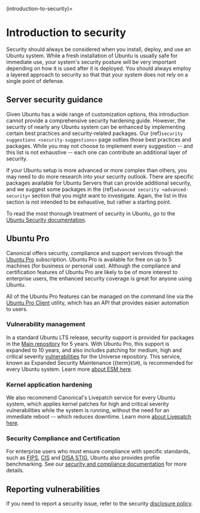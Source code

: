 (introduction-to-security)=
# Introduction to security

Security should always be considered when you install, deploy, and use an
Ubuntu system. While a fresh installation of Ubuntu is usually safe for
immediate use, your system's security posture will be very important depending
on how it is used after it is deployed. You should always employ a layered
approach to security so that that your system does not rely on a single
point of defense.

## Server security guidance

Given Ubuntu has a wide range of customization options, this introduction cannot 
provide a comprehensive security hardening guide. However, the security of nearly any 
Ubuntu system can be enhanced by implementing certain best practices and security-related 
packages. Our {ref}`security suggestions <security-suggestions>` page outlies those best 
practices and packages. While you may not choose to implement every suggestion -- and 
this list is not exhaustive -- each one can contribute an additional layer of security.

If your Ubuntu setup is more advanced or more complex than others, you may 
need to do more research into your security outlook. There are specific 
packages available for Ubuntu Servers that can provide additional security, and
we suggest some packages in the {ref}`advanced security <advanced-security>` 
section that you might want to investigate. Again, the list in this section
is not  intended to be exhaustive, but rather a starting point.

To read the most thorough treatment of security in Ubuntu, go to the
[Ubuntu Security documentation](https://ubuntu.com/security).


## Ubuntu Pro

Canonical offers security, compliance and support services through the
[Ubuntu Pro](https://ubuntu.com/pro) subscription. Ubuntu Pro is available
for free on up to 5 machines (for business or personal use). Although the
compliance and certification features of Ubuntu Pro are likely to be of more
interest to enterprise users, the enhanced security coverage is great for
anyone using Ubuntu.

All of the Ubuntu Pro features can be managed on the command line via the
[Ubuntu Pro Client](https://canonical-ubuntu-pro-client.readthedocs-hosted.com/en/latest/)
utility, which has an API that provides easier automation to users.

### Vulnerability management

In a standard Ubuntu LTS release, security support is provided 
for packages in the [Main repository](https://canonical-ubuntu-packaging-guide.readthedocs-hosted.com/en/latest/explanation/archive/#components)
for 5 years. With Ubuntu Pro, this support is expanded 
to 10 years, and also includes patching for medium, high and critical severity
[vulnerabilities](https://ubuntu.com/security/cves/about) for the Universe
repository. This service, known as Expanded Security Maintenance ({term}`ESM`), is recommended for every Ubuntu system. Learn more
[about ESM here](https://ubuntu.com/security/esm).


### Kernel application hardening

We also recommend Canonical's Livepatch service for 
every Ubuntu system, which applies kernel patches for high and 
critical severity vulnerabilities while the system is running, without 
the need for an immediate reboot -- which reduces downtime. Learn more
[about Livepatch here](https://ubuntu.com/security/livepatch).

### Security Compliance and Certification

For enterprise users who must ensure compliance with specific standards, such as
[FIPS](https://ubuntu.com/security/certifications/docs/fips),
[CIS](https://ubuntu.com/security/certifications/docs/usg) and
[DISA STIG](https://ubuntu.com/security/certifications/docs/disa-stig), Ubuntu
also provides profile benchmarking. See our
[security and compliance documentation](https://ubuntu.com/security/certifications/docs)
for more details.
 
## Reporting vulnerabilities

If you need to report a security issue, refer to the security
[disclosure policy](https://ubuntu.com/security/disclosure-policy).

